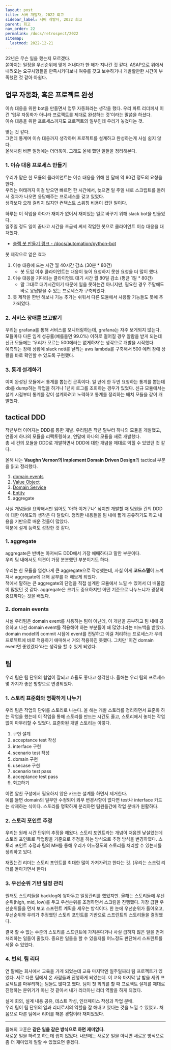 ```yaml
---
layout: post
title: 서버 개발자, 2022 회고
sidebar_label: 서버 개발자, 2022 회고
parent: 회고
nav_order: 22
permalink: /docs/retrospect/2022
sitemap:
  lastmod: 2022-12-21
---
```


22년은 무슨 일을 했는지 모르겠다.  
쏟아지는 일정을 우선순위에 맞게 쳐내다가 한 해가 지나간 것 같다.
ASAP으로 위에서 내려오는 요구사항들을 만족시키다보니 여유를 갖고 보수하거나 개발할만한 시간이 부족했던 것 같아 아쉽다.

## 업무 자동화, 혹은 프로젝트 완성

이슈 대응을 위한 bot을 만들면서 업무 자동화라는 생각을 했다.
우리 파트 리더께서 이건 '업무 자동화가 아니라 프로젝트를 제대로 완성하는 것'이라는 말씀을 하셨다.  
이슈 대응을 위한 프로세스까지도 프로젝트의 일부인데 우리가 놓쳤다는 것.

맞는 것 같다.  
그런데 통계며 이슈 대응까지 생각하며 프로젝트를 설계하고 완성하는게 사실 쉽지 않다.  
올해처럼 바쁜 일정에는 더더욱이.
그래도 올해 했던 일들을 정리해본다.

### 1. 이슈 대응 프로세스 만들기

우리가 맡은 한 모듈의 클라이언트는 이슈 대응을 위해 한 달에 약 80건 정도의 요청을 한다.  
우리는 여태까지 이걸 받으면 빠르면 한 시간에서, 늦으면 일 주일 내로 스크립트를 돌려서 결과가 나오면 응답해주는 프로세스를 갖고 있었다.  
생각보다 오래 걸리지 않지만 컨택스트 스위칭 비용이 컸던 일이다.

하루는 이 작업을 하다가 재미가 없어서 재미있는 일로 바꾸기 위해 slack bot을 만들었다.  
일주일 정도 일이 끝나고 시간을 조금씩 써서 작업한 봇으로 클라이언트 이슈 대응을 대처했다.
  - [슬랙 봇 만들기 링크 - /docs/automation/python-bot](https://meansoup.github.io/docs/automation/python-bot)

봇 제작으로 얻은 효과
1. 이슈 대응에 드는 시간 월 40시간 감소 (30분 * 80건)
   - 봇 도입 이후 클라이언트는 대응이 늦어 요청하지 못한 요청을 더 많이 했다. 
2. 이슈 대응을 기다리는 클라이언트 대기 시간 월 80일 감소 (평균 1일 * 80건)
   - 말 그대로 대기시간이기 때문에 일을 못하는건 아니지만, 필요한 경우 주말에도 바로 응답받을 수 있는 프로세스가 구축되었다.
3. 봇 제작을 한번 해보니 기능 추가는 쉬워서 다른 모듈에서 사용할 기능들도 봇에 추가되었다.

### 2. 서비스 장애를 보고받기

우리는 grafana를 통해 서비스를 모니터링하는데, grafana는 자주 보게되지 않는다.  
모듈마다 다른 임계 성공률(예를들면 99.0%) 이하로 떨어질 경우 알람을 받게 되는데 신규 모듈에는 '우리가 모르는 500에러는 없게하자'는 생각으로 개발을 시작했다.  
예측되는 장애 상황에 slack noti를 날리는 aws lambda를 구축해서 500 에러 장애 상황을 바로 확인할 수 있도록 구현했다.

### 3. 통계 설계하기

이미 완성된 모듈에서 통계를 뽑는건 곤혹이다.
일 년에 한 두번 요청하는 통계를 뽑는데 db를 dump하는 작업을 하거나 1년치 로그를 조회하는 경우가 있었다.
신규 모듈에서는 설계 시점부터 통계를 같이 설계하려고 노력하고 통계를 정리하는 배치 모듈을 같이 개발했다.


## tactical DDD

작년부터 이어지는 DDD를 통한 개발.
우리팀은 작년 말부터 하나의 모듈을 개발했고, 연중에 하나의 모듈을 리팩토링하고, 연말에 하나의 모듈을 새로 개발했다.  
총 세 건의 모듈을 DDD로 개발하면서 DDD에 대한 개념을 제대로 익힐 수 있었던 것 같다.

올해 나는 **Vaughn Vernon의 Implement Domain Driven Design**의 tactical 부분을 읽고 정리했다.
1. [domain events](https://meansoup.github.io/docs/ddd/tactical/domain_events)
2. [Value Object](https://meansoup.github.io/docs/ddd/tactical/vo)
3. [Domain Service](https://meansoup.github.io/docs/ddd/tactical/domain-service)
4. [Entity](https://meansoup.github.io/docs/ddd/tactical/entity)
5. aggregate

사실 개념들을 요약해서만 읽어도 '아하 이거구나' 싶지만 개발할 때 팀원들 간의 DDD에 대한 이해도와 생각은 다 달랐다.
정리한 내용들을 팀 내에 짧게 공유하기도 하고 내용을 기반으로 배운 것들이 많았다.  
덕분에 설계 능력도 성장한 것 같다.

### 1. aggregate

aggregate은 반버논 아저씨도 DDD에서 가장 애매하다고 말한 부분이다.  
우리 팀 내에서도 의견이 가장 분분했던 부분이기도 하다.

우리는 한 모듈을 엄청나게 큰 aggregate으로 작성했는데, 사실 이게 **코드스멜**이 느껴져서 aggregate에 대해 공부를 더 해보게 되었다.  
책에서 말하는 큰 aggregate의 단점을 직접 설계한 모듈에서 느낄 수 있어서 더 배울점이 많았던 것 같다.
aggregate은 크기도 중요하지만 어떤 기준으로 나누느냐가 굉장히 중요하다는 것을 배웠다.

### 2. domain events

사실 우리팀은 domain event를 사용하는 팀이 아닌데, 이 개념을 공부하고 팀 내에 공유하고 나선 domain event를 적용해야 하는 부분들이 꽤 많았다라는 피드백을 받았다.  
domain model의 commit 시점에 event를 전달하고 이걸 처리하는 프로세스가 우리 프로젝트에 바로 적용하기 애매해서 거의 적용하진 못했다.
그치만 '이건 domain event면 좋았겠다'라는 생각을 할 수 있게 되었다.


## 팀

우리 팀은 팀 단위의 협업이 잘되고 효율도 좋다고 생각한다.
올해는 우리 팀의 프로세스 몇 가지가 좋은 방향으로 변경되었다.

### 1. 스토리 표준화와 명확하게 나누기

우리 팀은 작업의 단위를 스토리로 나눈다.
올 해는 개발 스토리를 정리하면서 표준화 하는 작업을 했는데 이 작업을 통해 스토리를 만드는 시간도 줄고, 스토리에서 놓치는 작업없이 마무리할 수 있었다.
표준화된 개발 스토리는 이렇다.

1. 구현 설계
2. acceptance test 작성
3. interface 구현
4. scenario test 작성
5. domain 구현
6. usecase 구현
7. scenario test pass
8. acceptance test pass
9. 회고하기

이런 알찬 구성에서 필요하지 않은 카드는 설계를 하면서 제거한다.  
예를 들면 domain의 일부만 수정되어 외부 변경사항이 없다면 test나 interface 카드는 삭제하는 식이다.
스토리를 명확하게 분리하면 팀원들간에 작업 분배가 원활하다.

### 2. 스토리 포인트 추정

우리는 원래 시간 단위의 추정을 해왔다.
스토리 포인트라는 개념이 처음엔 낯설었는데 스토리 포인트로 작업량을 기준으로 추정을 하는 방식으로 추정 방식을 변경하였다.
스토리 포인트 추정과 팀의 MH를 통해 우리가 어느정도의 스토리를 처리할 수 있는지를 정리하고 있다.

재밌는건 리더는 스토리 포인트를 최대한 많이 가져가려고 한다는 것. (우리는 스크럼 리더를 돌아가면서 한다)

### 3. 우선순위 기반 일정 관리

원래도 스토리들을 backlog에 쌓아두고 일정관리를 했었지만.
올해는 스토리들에 우선순위(high, mid, low)를 두고 우선순위를 조정하면서 스크럼을 진행했다.
가장 급한 우선순위들을 먼저 보고 스프린트 계획을 세우는 방식이다.
한 눈에 우선순위가 들어오고, 우선순위와 우리가 추정했던 스토리 포인트를 기반으로 스프린트의 스토리들을 결정했다.

결국 할 수 없는 수준의 스토리를 스프린트에 가져온다거나 사실 급하지 않은 일을 먼저 처리하는 일들이 줄었다.
중요한 일들을 할 수 있을지를 어느정도 판단해서 스프린트를 세울 수 있었다.

### 4. 번외. 팀 리더

연 말에는 회사에서 교육을 가게 되었는데 교육 마지막엔 일주일짜리 팀 프로젝트가 있었다.
서로 다른 팀에서 온 사람들과 진행하게 되었는데. 이 교육 마지막 날 밤을 세워 프로젝트를 마무리하는 팀들도 많다고 했다.
팀이 첫 회의를 할 때 프로젝트 설계를 제대로 진행하는 분위기가 아닌 것 같아서 내가 리더아닌 리더 역할을 하게 되었다.

설계 회의, 설계 내용 공유, 테스트 작성, 인터페이스 작성과 작업 분배.  
우리 팀이 팀 단위의 일과 리더로서의 역할을 잘 해내고 있다는 것을 느낄 수 있었고.
처음으로 다른 팀에서 리더를 해본 경험이라 재미있었다.

---

올해의 교훈은 **같은 일을 같은 방식으로 하면 재미없다.**  
새로운 일을 하려고 하는데 쉽지 않았다.
내년에는 새로운 일을 아니면 새로운 방식으로 좀 더 재미있게 일할 수 있었으면 좋겠다.
